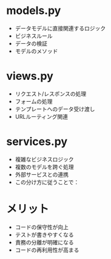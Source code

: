 # models.py
* データモデルに直接関連するロジック
* ビジネスルール
* データの検証
* モデルのメソッド

# views.py
* リクエスト/レスポンスの処理
* フォームの処理
* テンプレートへのデータ受け渡し
* URLルーティング関連

# services.py
* 複雑なビジネスロジック
* 複数のモデルを跨ぐ処理
* 外部サービスとの連携
* この分け方に従うことで：

# メリット
* コードの保守性が向上
* テストが書きやすくなる
* 責務の分離が明確になる
* コードの再利用性が高まる